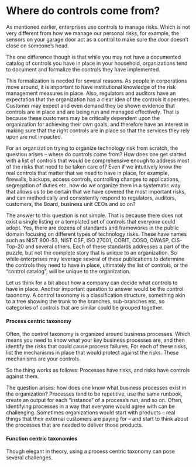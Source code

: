 # Where do controls come from?

As mentioned earlier, enterprises use controls to manage risks. Which is not very different from how we manage our personal risks, for example, the sensors on your garage door act as a control to make sure the door doesn’t close on someone’s head.

The one difference though is that while you may not have a documented catalog of controls you have in place in your household, organizations tend to document and formalize the controls they have implemented.

This formalization is needed for several reasons. As people in corporations move around, it is important to have institutional knowledge of the risk management measures in place. Also, regulators and auditors have an expectation that the organization has a clear idea of the controls it operates. Customer may expect and even demand they be shown evidence that controls are in place and are being run and managed effectively. That is because these customers may be critically dependent upon the organization for achieving their own goals, and therefore have an interest in making sure that the right controls are in place so that the services they rely upon are not impacted.

For an organization trying to organize technology risk from scratch, the question arises – where do controls come from? How does one get started with a list of controls that would be comprehensive enough to address most of the risks that need to be taken care of? Even if we intuitively know the real controls that matter that we need to have in place, for example, firewalls, backups, access controls, controlling changes to applications, segregation of duties etc, how do we organize them in a systematic way that allows us to be certain that we have covered the most important risks, and can methodically and consistently respond to regulators, auditors, customers, the Board, business unit CEOs and so on?

The answer to this question is not simple. That is because there does not exist a single listing or a templated set of controls that everyone could adopt. Yes, there are dozens of standards and frameworks in the public domain focusing on different types of technology risks. These have names such as NIST 800-53, NIST CSF, ISO 27001, COBIT, COSO, OWASP, CIS-Top-20 and several others. Each of these standards addresses a part of the puzzle, but not the complete story that is unique to an organization. So while enterprises may leverage several of these publications to determine the controls they need to have in place, ultimately the list of controls, or the “control catalog”, will be unique to the organization.

Let us think for a bit about how a company can decide what controls to have in place. Another important question to answer would be the control taxonomy. A control taxonomy is a classification structure, something akin to a tree showing the trunk to the branches, sub-branches etc, so categories of controls that are similar could be grouped together.

#### Process centric taxonomy

Often, the control taxonomy is organized around business processes. Which means you need to know what your key business processes are, and then identify the risks that could cause process failures. For each of these risks, list the mechanisms in place that would protect against the risks. These mechanisms are your controls.

So the thing works as follows: Processes have risks, and risks have controls against them.

The question arises: how does one know what business processes exist in the organization? Processes tend to be repetitive, use the same runbook, create an output for each “instance” of a process’s run, and so on. Often, identifying processes in a way that everyone would agree with can be challenging. Sometimes organizations would start with products – real things that their external customers are paying for – and start to think about the processes that are needed to deliver those products.

#### Function centric taxonomies

Though elegant in theory, using a process centric taxonomy can pose several challenges.

